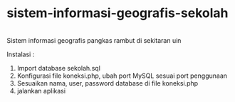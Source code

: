 # sistem-informasi-geografis-sekolah
<br> Sistem informasi geografis pangkas rambut di sekitaran uin

Instalasi :
1. Import database sekolah.sql
2. Konfigurasi file koneksi.php, ubah port MySQL sesuai port penggunaan
3. Sesuaikan nama, user, password database di file koneksi.php
4. jalankan aplikasi

